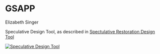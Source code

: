 # GSAPP
Elizabeth Singer

Speculative Design Tool, as described in [Spectulative Restoration Design Tool](https://medium.com/design-intelligence-course/speculative-restoration-design-tool-6b7e01fc3d2e)

[![Speculative Design Tool](https://img.youtube.com/vi/LjplH2EPfyY/0.jpg)](https://www.youtube.com/watch?v=LjplH2EPfyY "Speculative Design Tool")
